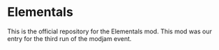 Elementals
==========

This is the official repository for the Elementals mod. This mod was our entry for the third run of the modjam event. 
